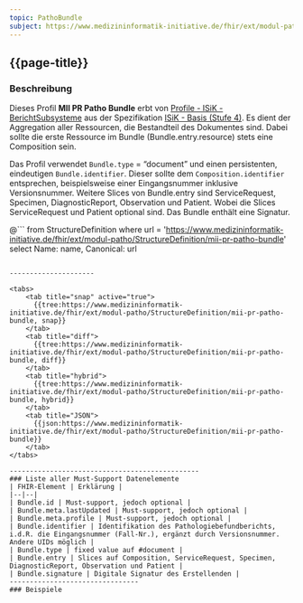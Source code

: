 ```yaml
---
topic: PathoBundle
subject: https://www.medizininformatik-initiative.de/fhir/ext/modul-patho/StructureDefinition/mii-pr-patho-bundle
---
```


## {{page-title}}

### Beschreibung

Dieses Profil **MII PR Patho Bundle** erbt von [Profile - ISiK - BerichtSubsysteme](https://simplifier.net/isik-basis-v4/isikberichtsubsysteme) aus der Spezifikation [ISiK - Basis (Stufe 4)](https://simplifier.net/isik-basis-v4).
Es dient der Aggregation aller Ressourcen, die Bestandteil des Dokumentes sind. Dabei sollte die erste Ressource im Bundle (Bundle.entry.resource) stets eine Composition sein.

Das Profil verwendet `Bundle.type` = “document” und einen persistenten, eindeutigen `Bundle.identifier`. Dieser sollte dem `Composition.identifier` entsprechen, beispielsweise einer Eingangsnummer inklusive Versionsnummer. Weitere Slices von Bundle.entry sind ServiceRequest, Specimen, DiagnosticReport, Observation und Patient. Wobei die Slices ServiceRequest und Patient optional sind.
Das Bundle enthält eine Signatur. 


@```
from StructureDefinition where url = 'https://www.medizininformatik-initiative.de/fhir/ext/modul-patho/StructureDefinition/mii-pr-patho-bundle' select Name: name, Canonical: url
```

---------------------

<tabs>
    <tab title="snap" active="true">
      {{tree:https://www.medizininformatik-initiative.de/fhir/ext/modul-patho/StructureDefinition/mii-pr-patho-bundle, snap}}
    </tab>
    <tab title="diff">
      {{tree:https://www.medizininformatik-initiative.de/fhir/ext/modul-patho/StructureDefinition/mii-pr-patho-bundle, diff}}
    </tab>
    <tab title="hybrid">
      {{tree:https://www.medizininformatik-initiative.de/fhir/ext/modul-patho/StructureDefinition/mii-pr-patho-bundle, hybrid}}
    </tab>
    <tab title="JSON">
      {{json:https://www.medizininformatik-initiative.de/fhir/ext/modul-patho/StructureDefinition/mii-pr-patho-bundle}}
    </tab>
</tabs>

-----------------------------------------------
### Liste aller Must-Support Datenelemente
| FHIR-Element | Erklärung |
|--|--|
| Bundle.id | Must-support, jedoch optional |
| Bundle.meta.lastUpdated | Must-support, jedoch optional |
| Bundle.meta.profile | Must-support, jedoch optional |
| Bundle.identifier | Identifikation des Pathologiebefundberichts, i.d.R. die Eingangsnummer (Fall-Nr.), ergänzt durch Versionsnummer. Andere UIDs möglich |
| Bundle.type | fixed value auf #document |
| Bundle.entry | Slices auf Composition, ServiceRequest, Specimen, DiagnosticReport, Observation und Patient |
| Bundle.signature | Digitale Signatur des Erstellenden |
--------------------------------
### Beispiele

	